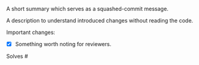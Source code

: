 A short summary which serves as a squashed-commit message.

A description to understand introduced changes without reading the code.

Important changes:
- [x] Something worth noting for reviewers.

Solves #